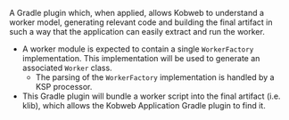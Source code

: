 A Gradle plugin which, when applied, allows Kobweb to understand a worker model, generating relevant code and building
the final artifact in such a way that the application can easily extract and run the worker.

* A worker module is expected to contain a single `WorkerFactory` implementation. This implementation will be used to
generate an associated `Worker` class.
  * The parsing of the `WorkerFactory` implementation is handled by a KSP processor.
* This Gradle plugin will bundle a worker script into the final artifact (i.e. klib), which allows the Kobweb
  Application Gradle plugin to find it.
